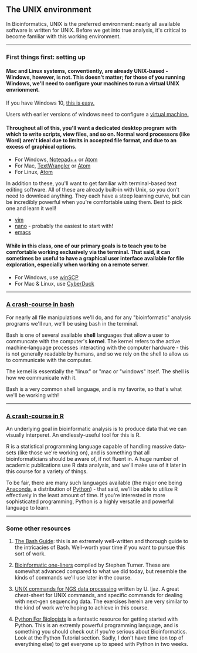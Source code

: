 ## The UNIX environment

In Bioinformatics, UNIX is the preferred environment: nearly all available software is written for UNIX. Before we get into true analysis, it's critical to become familiar with this working environment.

----
### First things first: setting up 

#### Mac and Linux systems, conventiently, are already UNIX-based - Windows, however, is not. This doesn't matter; for those of you running Windows, we'll need to configure your machines to run a virtual UNIX envrionment. 

If you have Windows 10, [this is easy.](https://www.howtogeek.com/249966/how-to-install-and-use-the-linux-bash-shell-on-windows-10/)

Users with earlier versions of windows need to configure a [virtual machine.](https://blog.storagecraft.com/the-dead-simple-guide-to-installing-a-linux-virtual-machine-on-windows/)

#### Throughout all of this, you'll want a dedicated desktop program with which to write scripts, view files, and so on. Normal word processors (like Word) aren't ideal due to limits in accepted file format, and due to an excess of graphical options. 

- For Windows, [Notepad++](https://notepad-plus-plus.org) or [Atom](https://atom.io)
- For Mac, [TextWrangler](http://www.barebones.com/products/bbedit/) or [Atom](https://atom.io)
- For Linux, [Atom](https://atom.io)

In addition to these, you'll want to get familiar with terminal-based text editing software. All of these are already built-in with Unix, so you don't need to download anything. They each have a steep learning curve, but can be incredibly powerful when you're comfortable using them. Best to pick one and learn it well!

- [vim](https://www.vim.org)
- [nano](https://www.nano-editor.org) - probably the easiest to start with!
- [emacs](https://www.gnu.org/software/emacs/)

#### While in this class, one of our primary goals is to teach you to be comfortable working exclusively via the terminal. That said, it can sometimes be useful to have a graphical user interface available for file exploration, especially when working on a remote server. 

- For Windows, use [winSCP](https://winscp.net/eng/download.php)
- For Mac & Linux, use [CyberDuck](https://cyberduck.io)
----

### [A crash-course in bash](https://github.com/chazgoo/Shantou-2018/tree/master/UNIX/bash)

For nearly all file manipulations we'll do, and for any "bioinformatic" analysis programs we'll run, we'll be using bash in the terminal.

Bash is one of several available **shell** languages that allow a user to communcate with the computer's **kernel**. The kernel refers to the active machine-language processes interacting with the computer hardware - this is not generally readable by humans, and so we rely on the shell to allow us to communicate with the computer. 

The kernel is essentially the "linux" or "mac or "windows" itself. The shell is how we communicate with it.

Bash is a very common shell language, and is my favorite, so that's what we'll be working with! 

----

### [A crash-course in R](https://github.com/chazgoo/Shantou-2018/tree/master/UNIX/R)

An underlying goal in bioinformatic analysis is to produce data that we can visually interperet. An endlessly-useful tool for this is R.

R is a statistical programming language capable of handling massive data-sets (like those we're working on), and is something that all bioinformaticians should be aware of, if not fluent in. A huge number of academic publications use R data analysis, and we'll make use of it later in this course for a variety of things.

To be fair, there are many such languages available (the major one being [Anaconda](https://www.anaconda.com/download/), a distribution of [Python](https://www.python.org)) - that said, we'll be able to utilize R effectively in the least amount of time. If you're interested in more sophisticated programming, Python is a highly versatile and powerful language to learn. 

----

### Some other resources

1. [The Bash Guide](https://guide.bash.academy): this is an extremely well-written and thorough guide to the intricacies of Bash. Well-worth your time if you want to pursue this sort of work.  

2. [Bioinformatic one-liners](https://github.com/stephenturner/oneliners#etc) compiled by Stephen Turner. These are somewhat advanced compared to what we did today, but resemble the kinds of commands we'll use later in the course. 

3. [UNIX commands for NGS data processing](http://userweb.eng.gla.ac.uk/umer.ijaz/bioinformatics/linux.html) written by U. Ijaz. A great cheat-sheet for UNIX commands, and specific commands for dealing with next-gen sequencing data. The exercises herein are very similar to the kind of work we're hoping to achieve in this course.

4. [Python For Biologists](https://pythonforbiologists.com) is a fantastic resource for getting started with Python. This is an extremly powerful programming language, and is something you should check out if you're serious about Bioinformatics. Look at the Python Tutorial section. Sadly, I don't have time (on top of everything else) to get everyone up to speed with Python in two weeks.  







